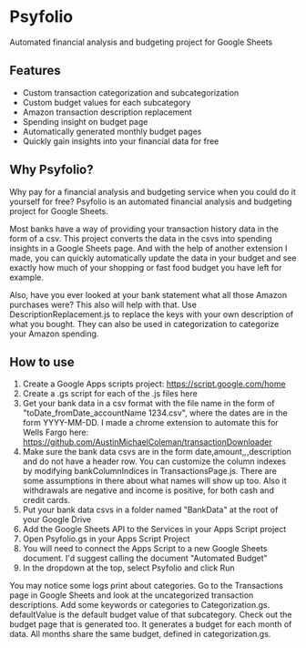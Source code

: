 # Psyfolio

Automated financial analysis and budgeting project for Google Sheets

## Features

- Custom transaction categorization and subcategorization
- Custom budget values for each subcategory
- Amazon transaction description replacement
- Spending insight on budget page
- Automatically generated monthly budget pages
- Quickly gain insights into your financial data for free

## Why Psyfolio?

Why pay for a financial analysis and budgeting service when you could do it yourself for free? Psyfolio is an automated financial analysis and budgeting project for Google Sheets.

Most banks have a way of providing your transaction history data in the form of a csv. This project converts the data in the csvs into spending insights in a Google Sheets page. And with the help of another extension I made, you can quickly automatically update the data in your budget and see exactly how much of your shopping or fast food budget you have left for example.

Also, have you ever looked at your bank statement what all those Amazon purchases were? This also will help with that. Use DescriptionReplacement.js to replace the keys with your own description of what you bought. They can also be used in categorization to categorize your Amazon spending.

## How to use

1. Create a Google Apps scripts project: https://script.google.com/home
2. Create a .gs script for each of the .js files here
3. Get your bank data in a csv format with the file name in the form of "toDate_fromDate_accountName 1234.csv", where the dates are in the form YYYY-MM-DD. I made a chrome extension to automate this for Wells Fargo here: https://github.com/AustinMichaelColeman/transactionDownloader
4. Make sure the bank data csvs are in the form date,amount,_,_,description and do not have a header row. You can customize the column indexes by modifying bankColumnIndices in TransactionsPage.js. There are some assumptions in there about what names will show up too. Also it withdrawals are negative and income is positive, for both cash and credit cards.
5. Put your bank data csvs in a folder named "BankData" at the root of your Google Drive
6. Add the Google Sheets API to the Services in your Apps Script project
7. Open Psyfolio.gs in your Apps Script Project
8. You will need to connect the Apps Script to a new Google Sheets document. I'd suggest calling the document "Automated Budget"
9. In the dropdown at the top, select Psyfolio and click Run

You may notice some logs print about categories. Go to the Transactions page in Google Sheets and look at the uncategorized transaction descriptions. Add some keywords or categories to Categorization.gs. defaultValue is the default budget value of that subcategory. Check out the budget page that is generated too. It generates a budget for each month of data. All months share the same budget, defined in categorization.gs.
